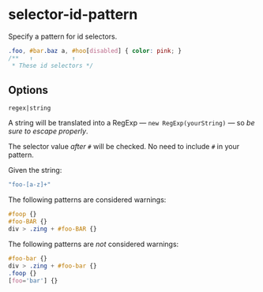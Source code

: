 # selector-id-pattern

Specify a pattern for id selectors.

```css
.foo, #bar.baz a, #hoo[disabled] { color: pink; }
/**   ↑           ↑
 * These id selectors */
```

## Options

`regex|string`

A string will be translated into a RegExp — `new RegExp(yourString)` — so *be sure to escape properly*.

The selector value *after `#`* will be checked. No need to include `#` in your pattern.

Given the string:

```js
"foo-[a-z]+"
```

The following patterns are considered warnings:

```css
#foop {}
#foo-BAR {}
div > .zing + #foo-BAR {}
```

The following patterns are *not* considered warnings:

```css
#foo-bar {}
div > .zing + #foo-bar {}
.foop {}
[foo='bar'] {}
```
